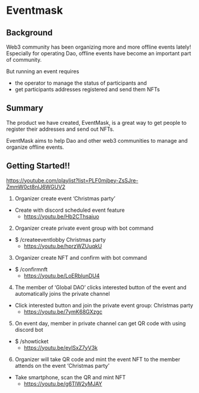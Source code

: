 # Eventmask

## Background
Web3 community has been organizing more and more offline events lately!
Especially for operating Dao, offline events have become an important part of community.

But running an event requires

- the operator to manage the status of participants and
- get participants addresses registered and send them NFTs

## Summary
The product we have created, EventMask, is a great way to get people to register their addresses and send out NFTs.

EventMask aims to help Dao and other web3 communities to manage and organize offline events.

## Getting Started!!
https://youtube.com/playlist?list=PLF0mjbey-ZsSJre-ZmmW0ct8nlJ6WGUV2

1. Organizer create event ‘Christmas party’
  - Create with discord scheduled event feature
    - https://youtu.be/Hb2CThsaiuo

2. Organizer create private event group with bot command
  - $ /createeventlobby Christmas party
    - https://youtu.be/hprzWZUuqkU

3. Organizer create NFT and confirm with bot command
  - $ /confirmnft
    - https://youtu.be/LoERblunDU4

4. The member of ‘Global DAO’ clicks interested button of the event and automatically joins the private channel
  - Click interested button and join the private event group: Christmas party
    - https://youtu.be/7ymK68GXzgc

5. On event day, member in private channel can get QR code with using discord bot
  - $ /showticket
    - https://youtu.be/eylSxZ7yV3k

6. Organizer will take QR code and mint the event NFT to the member attends on the event ‘Christmas party’
  - Take smartphone, scan the QR and mint NFT
    - https://youtu.be/g6TlW2yMJAY 
